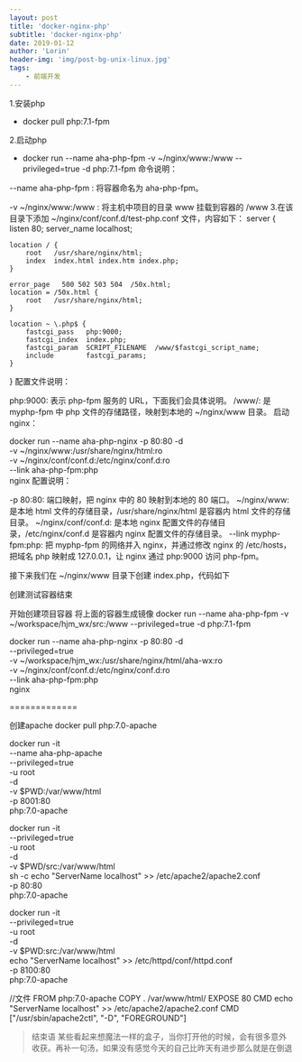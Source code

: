 ```yaml
---
layout: post
title: 'docker-nginx-php'
subtitle: 'docker-nginx-php'
date: 2019-01-12
author: 'Lorin'
header-img: 'img/post-bg-unix-linux.jpg'
tags:
    - 前端开发
---
```


>  
1.安装php
- docker pull php:7.1-fpm

2.启动php
- docker run --name  aha-php-fpm -v ~/nginx/www:/www  --privileged=true -d php:7.1-fpm
命令说明：

--name aha-php-fpm : 将容器命名为 aha-php-fpm。

-v ~/nginx/www:/www : 将主机中项目的目录 www 挂载到容器的 /www
3.在该目录下添加 ~/nginx/conf/conf.d/test-php.conf 文件，内容如下：
server {
    listen       80;
    server_name  localhost;

    location / {
        root   /usr/share/nginx/html;
        index  index.html index.htm index.php;
    }

    error_page   500 502 503 504  /50x.html;
    location = /50x.html {
        root   /usr/share/nginx/html;
    }

    location ~ \.php$ {
        fastcgi_pass   php:9000;
        fastcgi_index  index.php;
        fastcgi_param  SCRIPT_FILENAME  /www/$fastcgi_script_name;
        include        fastcgi_params;
    }
}
配置文件说明：

php:9000: 表示 php-fpm 服务的 URL，下面我们会具体说明。
/www/: 是 myphp-fpm 中 php 文件的存储路径，映射到本地的 ~/nginx/www 目录。
启动 nginx：

docker run --name aha-php-nginx -p 80:80 -d \
    -v ~/nginx/www:/usr/share/nginx/html:ro \
    -v ~/nginx/conf/conf.d:/etc/nginx/conf.d:ro \
    --link aha-php-fpm:php \
    nginx
配置说明：

-p 80:80: 端口映射，把 nginx 中的 80 映射到本地的 80 端口。
~/nginx/www: 是本地 html 文件的存储目录，/usr/share/nginx/html 是容器内 html 文件的存储目录。
~/nginx/conf/conf.d: 是本地 nginx 配置文件的存储目录，/etc/nginx/conf.d 是容器内 nginx 配置文件的存储目录。
--link myphp-fpm:php: 把 myphp-fpm 的网络并入 nginx，并通过修改 nginx 的 /etc/hosts，把域名 php 映射成 127.0.0.1，让 nginx 通过 php:9000 访问 php-fpm。


接下来我们在 ~/nginx/www 目录下创建 index.php，代码如下
<?php
echo phpinfo();
?>


创建测试容器结束



开始创建项目容器
将上面的容器生成镜像
docker run --name  aha-php-fpm -v ~/workspace/hjm_wx/src:/www  --privileged=true -d php:7.1-fpm

docker run --name aha-php-nginx -p 80:80 -d \
    --privileged=true \
    -v ~/workspace/hjm_wx:/usr/share/nginx/html/aha-wx:ro \
    -v ~/nginx/conf/conf.d:/etc/nginx/conf.d:ro \
    --link aha-php-fpm:php \
    nginx


=============

创建apache
docker pull php:7.0-apache

docker run  -it \
--name  aha-php-apache \
--privileged=true \
-u root \
-d \
-v $PWD:/var/www/html \
-p 8001:80  \
php:7.0-apache

docker run  -it \
--privileged=true \
-u root \
-d \
-v $PWD/src:/var/www/html \
sh -c echo "ServerName localhost" >> /etc/apache2/apache2.conf \
-p 80:80  \
php:7.0-apache




docker run  -it \
--privileged=true \
-u root \
-d \
-v $PWD:src:/var/www/html \
echo "ServerName localhost" >> /etc/httpd/conf/httpd.conf \
-p 8100:80  \
php:7.0-apache


//文件
FROM php:7.0-apache
COPY . /var/www/html/
EXPOSE 80
CMD echo "ServerName localhost" >> /etc/apache2/apache2.conf
CMD ["/usr/sbin/apache2ctl", "-D", "FOREGROUND"]


> 结束语
> 某些看起来想魔法一样的盒子，当你打开他的时候，会有很多意外收获。再补一句汤，如果没有感觉今天的自己比昨天有进步那么就是在倒退
